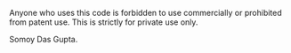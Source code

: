 Anyone who uses this code is forbidden to use commercially or prohibited from patent use. This is strictly for private use only.

Somoy Das Gupta.
